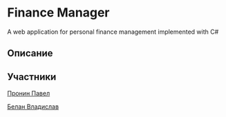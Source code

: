 ﻿# Finance Manager

A web application for personal finance management implemented with C#


## Описание


## Участники

[Пронин Павел](https://github.com/proninp)


[Белан Владислав](https://github.com/smakki)